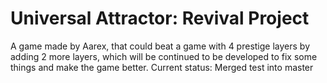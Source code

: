 # Universal Attractor: Revival Project
A game made by Aarex, that could beat a game with 4 prestige layers by adding 2 more layers, which will be continued to be developed to fix some things and make the game better.
Current status: Merged test into master
